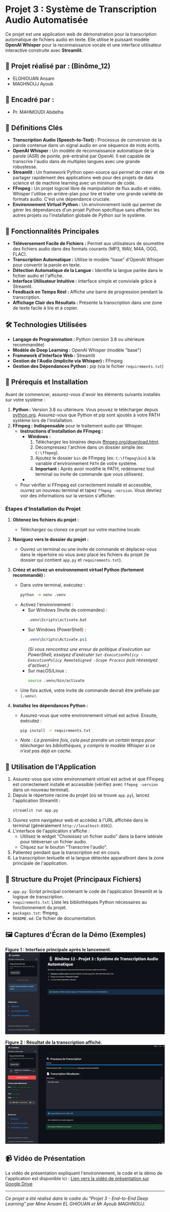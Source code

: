# Projet 3 : Système de Transcription Audio Automatisée

Ce projet est une application web de démonstration pour la transcription automatique de fichiers audio en texte. Elle utilise le puissant modèle **OpenAI Whisper** pour la reconnaissance vocale et une interface utilisateur interactive construite avec **Streamlit**.

## 📝 Projet réalisé par : (Binôme_12)
- ELGHIOUAN Ansam
- MAGHNOUJ Ayoub

## 📝 Encadré par :
- Pr. MAHMOUDI Abdelha

## 📖 Définitions Clés

*   **Transcription Audio (Speech-to-Text) :** Processus de conversion de la parole contenue dans un signal audio en une séquence de mots écrits.
*   **OpenAI Whisper :** Un modèle de reconnaissance automatique de la parole (ASR) de pointe, pré-entraîné par OpenAI. Il est capable de transcrire l'audio dans de multiples langues avec une grande robustesse.
*   **Streamlit :** Un framework Python open-source qui permet de créer et de partager rapidement des applications web pour des projets de data science et de machine learning avec un minimum de code.
*   **FFmpeg :** Un projet logiciel libre de manipulation de flux audio et vidéo. Whisper l'utilise en arrière-plan pour lire et traiter une grande variété de formats audio. C'est une dépendance cruciale.
*   **Environnement Virtuel Python :** Un environnement isolé qui permet de gérer les dépendances d'un projet Python spécifique sans affecter les autres projets ou l'installation globale de Python sur le système.

## 🌟 Fonctionnalités Principales

-   **Téléversement Facile de Fichiers :** Permet aux utilisateurs de soumettre des fichiers audio dans des formats courants (MP3, WAV, M4A, OGG, FLAC).
-   **Transcription Automatique :** Utilise le modèle "base" d'OpenAI Whisper pour convertir la parole en texte.
-   **Détection Automatique de la Langue :** Identifie la langue parlée dans le fichier audio et l'affiche.
-   **Interface Utilisateur Intuitive :** Interface simple et conviviale grâce à Streamlit.
-   **Feedback en Temps Réel :** Affiche une barre de progression pendant la transcription.
-   **Affichage Clair des Résultats :** Présente la transcription dans une zone de texte facile à lire et à copier.

## 🛠️ Technologies Utilisées

-   **Langage de Programmation :** Python (version 3.8 ou ultérieure recommandée)
-   **Modèle de Deep Learning :** OpenAI Whisper (modèle "base")
-   **Framework d'Interface Web :** Streamlit
-   **Gestion de l'Audio (implicite via Whisper) :** FFmpeg
-   **Gestion des Dépendances Python :** pip (via le fichier `requirements.txt`)

## 🚀 Prérequis et Installation

Avant de commencer, assurez-vous d'avoir les éléments suivants installés sur votre système :

1.  **Python :** Version 3.8 ou ultérieure. Vous pouvez le télécharger depuis [python.org](https://www.python.org/). Assurez-vous que Python et pip sont ajoutés à votre PATH système lors de l'installation.
2.  **FFmpeg :** **Indispensable** pour le traitement audio par Whisper.
    *   **Instructions d'installation de FFmpeg :**
        *   **Windows :**
            1.  Téléchargez les binaires depuis [ffmpeg.org/download.html](https://ffmpeg.org/download.html).
            2.  Décompressez l'archive dans un dossier simple (ex: `C:\ffmpeg`).
            3.  Ajoutez le dossier `bin` de FFmpeg (ex: `C:\ffmpeg\bin`) à la variable d'environnement `PATH` de votre système.
            4.  **Important :** Après avoir modifié le PATH, redémarrez tout terminal ou invite de commande que vous utiliserez.
        *   
    *   Pour vérifier si FFmpeg est correctement installé et accessible, ouvrez un nouveau terminal et tapez `ffmpeg -version`. Vous devriez voir des informations sur la version s'afficher.

### Étapes d'Installation du Projet

1.  **Obtenez les fichiers du projet :**
    *   Téléchargez ou clonez ce projet sur votre machine locale.

2.  **Naviguez vers le dossier du projet :**
    *   Ouvrez un terminal ou une invite de commande et déplacez-vous dans le répertoire où vous avez placé les fichiers du projet (le dossier qui contient `app.py` et `requirements.txt`).

3.  **Créez et activez un environnement virtuel Python (fortement recommandé) :**
    *   Dans votre terminal, exécutez :
        ```bash
        python -m venv .venv
        ```
    *   Activez l'environnement :
        *   Sur Windows (Invite de commandes) :
            ```cmd
            .venv\Scripts\activate.bat
            ```
        *   Sur Windows (PowerShell) :
            ```powershell
            .venv\Scripts\Activate.ps1
            ```
            *(Si vous rencontrez une erreur de politique d'exécution sur PowerShell, essayez d'exécuter `Set-ExecutionPolicy -ExecutionPolicy RemoteSigned -Scope Process` puis réessayez d'activer.)*
        *   Sur macOS/Linux :
            ```bash
            source .venv/bin/activate
            ```
    *   Une fois activé, votre invite de commande devrait être préfixée par `(.venv)`.

4.  **Installez les dépendances Python :**
    *   Assurez-vous que votre environnement virtuel est activé. Ensuite, exécutez :
        ```bash
        pip install -r requirements.txt
        ```
    *   *Note : La première fois, cela peut prendre un certain temps pour télécharger les bibliothèques, y compris le modèle Whisper si ce n'est pas déjà en cache.*

## 🏃 Utilisation de l'Application

1.  Assurez-vous que votre environnement virtuel est activé et que FFmpeg est correctement installé et accessible (vérifiez avec `ffmpeg -version` dans un nouveau terminal).
2.  Depuis le répertoire racine du projet (où se trouve `app.py`), lancez l'application Streamlit :
    ```bash
    streamlit run app.py
    ```
3.  Ouvrez votre navigateur web et accédez à l'URL affichée dans le terminal (généralement `http://localhost:8501`).
4.  L'interface de l'application s'affiche :
    *   Utilisez le widget "Choisissez un fichier audio" dans la barre latérale pour téléverser un fichier audio.
    *   Cliquez sur le bouton "Transcrire l'audio".
5.  Patientez pendant que la transcription est en cours.
6.  La transcription textuelle et la langue détectée apparaîtront dans la zone principale de l'application.

## 📂 Structure du Projet (Principaux Fichiers)

-   `app.py`: Script principal contenant le code de l'application Streamlit et la logique de transcription.
-   `requirements.txt`: Liste les bibliothèques Python nécessaires au fonctionnement du projet.
-   `packages.txt`: ffmpeg.
-   `README.md`: Ce fichier de documentation.

## 🖼️ Captures d'Écran de la Démo (Exemples)

**Figure 1 : Interface principale après le lancement.**
![aInterface Principale](/images/capture1.png)

**Figure 2 : Résultat de la transcription affiché.**
![ésultat Transcription](/images/capture2.png)

## 📹 Vidéo de Présentation

La vidéo de présentation expliquant l'environnement, le code et la démo de l'application est disponible ici :
[Lien vers la vidéo de présentation sur Google Drive](drive.google.com/video)

---
*Ce projet a été réalisé dans le cadre du "Projet 3 - End-to-End Deep Learning" par Mme Ansam EL GHIOUAN et Mr Ayoub MAGHNOUJ.*